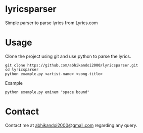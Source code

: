 lyricsparser
============

Simple parser to parse lyrics from Lyrics.com

Usage
============

Clone the project using git and use python to parse the lyrics.

	git clone https://github.com/abhikandoi2000/lyricsparser.git
	cd lyricsparser
	python example.py <artist-name> <song-title>

Example

	python example.py eminem "space bound"

Contact
============

Contact me at abhikandoi2000@gmail.com regarding any query.
